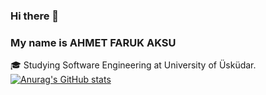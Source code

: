 ### Hi there 👋
### My name is AHMET FARUK AKSU 
🎓 Studying Software Engineering at University of Üsküdar.
[![Anurag's GitHub stats](https://github-readme-stats.vercel.app/api?username=123farukaksu)](https://github.com/anuraghazra/github-readme-stats)
